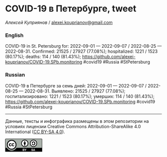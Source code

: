 COVID-19 в Петербурге, tweet
============================

*Алексей Куприянов* /
<a href="mailto:alexei.kouprianov@gmail.com" class="email">alexei.kouprianov@gmail.com</a>

### English

COVID-19 in St. Petersburg for: 2022-09-01 — 2022-09-07 / 2022-08-25 —
2022-08-31. Сonfirmed: 21525 / 27927 (77.08%); hospitalized: 1221 / 1523
(80.17%); deaths: 114 / 140 (81.43%);
<a href="https://github.com/alexei-kouprianov/COVID-19.SPb.monitoring" class="uri">https://github.com/alexei-kouprianov/COVID-19.SPb.monitoring</a>
\#covid19 \#Russia \#StPetersburg

### Russian

COVID-19 в Петербурге за семь дней: 2022-09-01 — 2022-09-07 / 2022-08-25
— 2022-08-31. Выявлено: 21525 / 27927 (77.08%); госпитализировано: 1221
/ 1523 (80.17%); умерших: 114 / 140 (81.43%);
<a href="https://github.com/alexei-kouprianov/COVID-19.SPb.monitoring" class="uri">https://github.com/alexei-kouprianov/COVID-19.SPb.monitoring</a>
\#covid19 \#Russia \#StPetersburg

------------------------------------------------------------------------

Данные, тексты и инфографика размещены в этом репозитории на условиях
лицензии Creative Commons Attribution-ShareAlike 4.0 International ([CC
BY-SA 4.0](https://creativecommons.org/licenses/by-sa/4.0/)).

![](../misc/CC-BY-SA-icon.png "CC-BY-SA")
